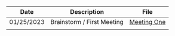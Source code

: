 | Date | Description | File |
|------|-------------|------|
|01/25/2023| Brainstorm / First Meeting|[Meeting One](./Meeting_One)|
|      |             |      |

